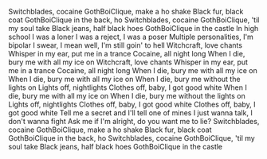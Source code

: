 Switchblades, cocaine
GothBoiClique, make a ho shake
Black fur, black coat
GothBoiClique in the back, ho
Switchblades, cocaine
GothBoiClique, 'til my soul take
Black jeans, half black hoes
GothBoiClique in the castle
In high school I was a loner
I was a reject, I was a poser
Multiple personalities, I'm bipolar
I swear, I mean well, I'm still goin' to hell
Witchcraft, love chants
Whisper in my ear, put me in a trance
Cocaine, all night long
When I die, bury me with all my ice on
Witchcraft, love chants
Whisper in my ear, put me in a trance
Cocaine, all night long
When I die, bury me with all my ice on
When I die, bury me with all my ice on
When I die, bury me without the lights on
Lights off, nightlights
Clothes off, baby, I got good white
When I die, bury me with all my ice on
When I die, bury me without the lights on
Lights off, nightlights
Clothes off, baby, I got good white
Clothes off, baby, I got good white
Tell me a secret and I'll tell one of mines
I just wanna talk, I don't wanna fight
Ask me if I'm alright, do you want me to lie?
Switchblades, cocaine
GothBoiClique, make a ho shake
Black fur, black coat
GothBoiClique in the back, ho
Switchblades, cocaine
GothBoiClique, 'til my soul take
Black jeans, half black hoes
GothBoiClique in the castle
